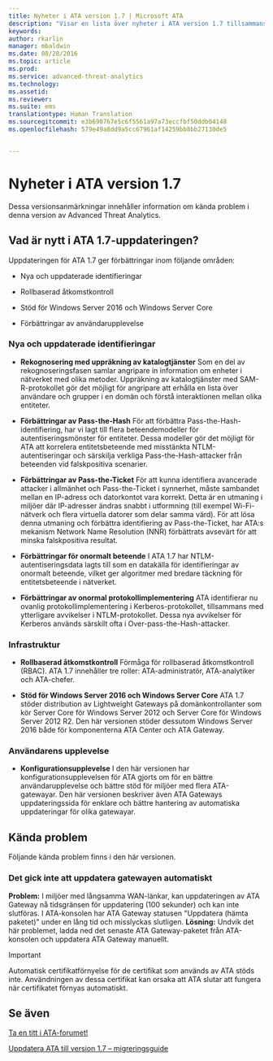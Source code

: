 ```yaml
---
title: Nyheter i ATA version 1.7 | Microsoft ATA
description: "Visar en lista över nyheter i ATA version 1.7 tillsammans med kända problem"
keywords: 
author: rkarlin
manager: mbaldwin
ms.date: 08/28/2016
ms.topic: article
ms.prod: 
ms.service: advanced-threat-analytics
ms.technology: 
ms.assetid: 
ms.reviewer: 
ms.suite: ems
translationtype: Human Translation
ms.sourcegitcommit: e3b690767e5c6f5561a97a73eccfbf50ddb04148
ms.openlocfilehash: 579e49a8dd9a5cc67961af14259bb8bb27130de5


---
```


# Nyheter i ATA version 1.7
Dessa versionsanmärkningar innehåller information om kända problem i denna version av Advanced Threat Analytics.

## Vad är nytt i ATA 1.7-uppdateringen?
Uppdateringen för ATA 1.7 ger förbättringar inom följande områden:

-   Nya och uppdaterade identifieringar

-   Rollbaserad åtkomstkontroll

-   Stöd för Windows Server 2016 och Windows Server Core

-   Förbättringar av användarupplevelse


### Nya och uppdaterade identifieringar


- **Rekognosering med uppräkning av katalogtjänster** Som en del av rekognoseringsfasen samlar angripare in information om enheter i nätverket med olika metoder. Uppräkning av katalogtjänster med SAM-R-protokollet gör det möjligt för angripare att erhålla en lista över användare och grupper i en domän och förstå interaktionen mellan olika entiteter. 

- **Förbättringar av Pass-the-Hash** För att förbättra Pass-the-Hash-identifiering, har vi lagt till flera beteendemodeller för autentiseringsmönster för entiteter. Dessa modeller gör det möjligt för ATA att korrelera entitetsbeteende med misstänkta NTLM-autentiseringar och särskilja verkliga Pass-the-Hash-attacker från beteenden vid falskpositiva scenarier.

- **Förbättringar av Pass-the-Ticket** För att kunna identifiera avancerade attacker i allmänhet och Pass-the-Ticket i synnerhet, måste sambandet mellan en IP-adress och datorkontot vara korrekt. Detta är en utmaning i miljöer där IP-adresser ändras snabbt i utformning (till exempel Wi-Fi-nätverk och flera virtuella datorer som delar samma värd). För att lösa denna utmaning och förbättra identifiering av Pass-the-Ticket, har ATA:s mekanism Network Name Resolution (NNR) förbättrats avsevärt för att minska falskpositiva resultat.

- **Förbättringar för onormalt beteende** I ATA 1.7 har NTLM-autentiseringsdata lagts till som en datakälla för identifieringar av onormalt beteende, vilket ger algoritmer med bredare täckning för entitetsbeteende i nätverket. 

- **Förbättringar av onormal protokollimplementering** ATA identifierar nu ovanlig protokollimplementering i Kerberos-protokollet, tillsammans med ytterligare avvikelser i NTLM-protokollet. Dessa nya avvikelser för Kerberos används särskilt ofta i Over-pass-the-Hash-attacker.


### Infrastruktur

- **Rollbaserad åtkomstkontroll** Förmåga för rollbaserad åtkomstkontroll (RBAC). ATA 1.7 innehåller tre roller: ATA-administratör, ATA-analytiker och ATA-chefer.

- **Stöd för Windows Server 2016 och Windows Server Core** ATA 1.7 stöder distribution av Lightweight Gateways på domänkontrollanter som kör Server Core för Windows Server 2012 och Server Core för Windows Server 2012 R2. Den här versionen stöder dessutom Windows Server 2016 både för komponenterna ATA Center och ATA Gateway.

### Användarens upplevelse
- **Konfigurationsupplevelse** I den här versionen har konfigurationsupplevelsen för ATA gjorts om för en bättre användarupplevelse och bättre stöd för miljöer med flera ATA-gatewayar. Den här versionen beskriver även ATA Gateways uppdateringssida för enklare och bättre hantering av automatiska uppdateringar för olika gatewayar.

## Kända problem
Följande kända problem finns i den här versionen.

### Det gick inte att uppdatera gatewayen automatiskt
**Problem:** I miljöer med långsamma WAN-länkar, kan uppdateringen av ATA Gateway nå tidsgränsen för uppdatering (100 sekunder) och kan inte slutföras.
I ATA-konsolen har ATA Gateway statusen "Uppdatera (hämta paketet)" under en lång tid och misslyckas slutligen.
**Lösning:** Undvik det här problemet, ladda ned det senaste ATA Gateway-paketet från ATA-konsolen och uppdatera ATA Gateway manuellt.

 > [!IMPORTANT]
 Automatisk certifikatförnyelse för de certifikat som används av ATA stöds inte. Användningen av dessa certifikat kan orsaka att ATA slutar att fungera när certifikatet förnyas automatiskt. 


## Se även
[Ta en titt i ATA-forumet!](https://social.technet.microsoft.com/Forums/security/home?forum=mata)

[Uppdatera ATA till version 1.7 – migreringsguide](ata-update-1.7-migration-guide.md)




<!--HONumber=Aug16_HO5-->


